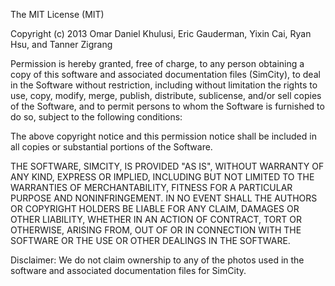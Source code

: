 The MIT License (MIT)

Copyright (c) 2013 Omar Daniel Khulusi, Eric Gauderman, Yixin Cai, 
Ryan Hsu, and Tanner Zigrang

Permission is hereby granted, free of charge, to any person obtaining a copy
of this software and associated documentation files (SimCity), to deal
in the Software without restriction, including without limitation the rights
to use, copy, modify, merge, publish, distribute, sublicense, and/or sell
copies of the Software, and to permit persons to whom the Software is
furnished to do so, subject to the following conditions:

The above copyright notice and this permission notice shall be included in all
copies or substantial portions of the Software.

THE SOFTWARE, SIMCITY, IS PROVIDED "AS IS", WITHOUT WARRANTY OF ANY KIND, 
EXPRESS OR IMPLIED, INCLUDING BUT NOT LIMITED TO THE WARRANTIES OF MERCHANTABILITY,
FITNESS FOR A PARTICULAR PURPOSE AND NONINFRINGEMENT. IN NO EVENT SHALL THE
AUTHORS OR COPYRIGHT HOLDERS BE LIABLE FOR ANY CLAIM, DAMAGES OR OTHER
LIABILITY, WHETHER IN AN ACTION OF CONTRACT, TORT OR OTHERWISE, ARISING FROM,
OUT OF OR IN CONNECTION WITH THE SOFTWARE OR THE USE OR OTHER DEALINGS IN THE
SOFTWARE.

Disclaimer: We do not claim ownership to any of the photos used in the software 
and associated documentation files for SimCity.